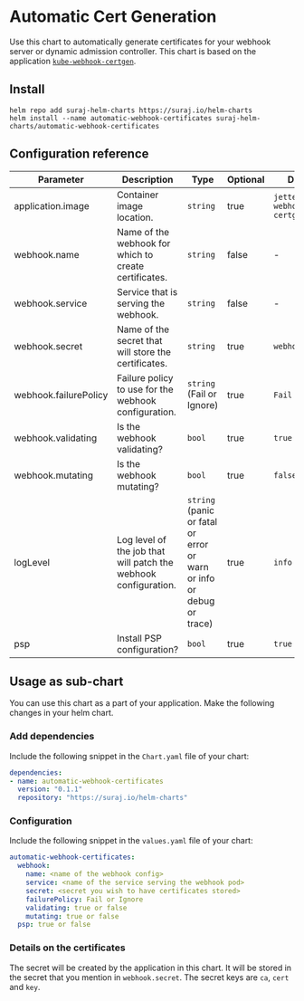 # Automatic Cert Generation

Use this chart to automatically generate certificates for your webhook server or dynamic admission controller. This chart is based on the application [`kube-webhook-certgen`](https://github.com/jet/kube-webhook-certgen).

## Install

```
helm repo add suraj-helm-charts https://suraj.io/helm-charts
helm install --name automatic-webhook-certificates suraj-helm-charts/automatic-webhook-certificates
```

## Configuration reference

| Parameter             | Description                                                     | Type                                                                 | Optional | Default                        |
|-----------------------|-----------------------------------------------------------------|----------------------------------------------------------------------|----------|--------------------------------|
| application.image     | Container image location.                                       | `string`                                                             | true     | `jettech/kube-webhook-certgen` |
| webhook.name          | Name of the webhook for which to create certificates.           | `string`                                                             | false    | -                              |
| webhook.service       | Service that is serving the webhook.                            | `string`                                                             | false    | -                              |
| webhook.secret        | Name of the secret that will store the certificates.            | `string`                                                             | true     | `webhooksecret`                |
| webhook.failurePolicy | Failure policy to use for the webhook configuration.            | `string` (Fail or Ignore)                                            | true     | `Fail`                         |
| webhook.validating    | Is the webhook validating?                                      | `bool`                                                               | true     | `true`                         |
| webhook.mutating      | Is the webhook mutating?                                        | `bool`                                                               | true     | `false`                        |
| logLevel              | Log level of the job that will patch the webhook configuration. | `string` (panic or fatal or error or warn or info or debug or trace) | true     | `info`                         |
| psp                   | Install PSP configuration?                                      | `bool`                                                               | true     | `true`                         |

## Usage as sub-chart

You can use this chart as a part of your application. Make the following changes in your helm chart.

### Add dependencies

Include the following snippet in the `Chart.yaml` file of your chart:

```yaml
dependencies:
- name: automatic-webhook-certificates
  version: "0.1.1"
  repository: "https://suraj.io/helm-charts"
```

### Configuration

Include the following snippet in the `values.yaml` file of your chart:

```yaml
automatic-webhook-certificates:
  webhook:
    name: <name of the webhook config>
    service: <name of the service serving the webhook pod>
    secret: <secret you wish to have certificates stored>
    failurePolicy: Fail or Ignore
    validating: true or false
    mutating: true or false
  psp: true or false
```

### Details on the certificates

The secret will be created by the application in this chart. It will be stored in the secret that you mention in `webhook.secret`. The secret keys are `ca`, `cert` and `key`.

